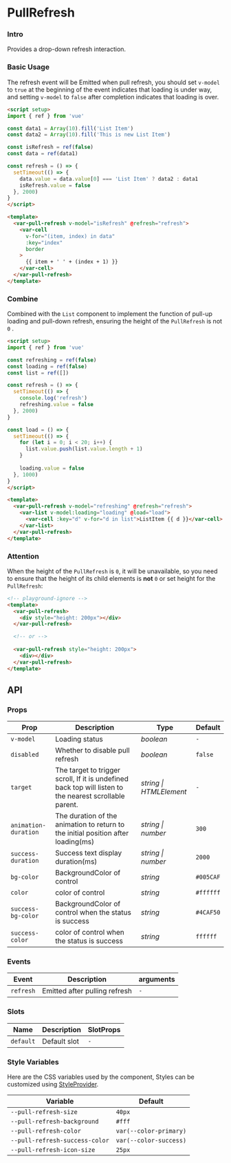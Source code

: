 # PullRefresh

### Intro

Provides a drop-down refresh interaction.

### Basic Usage

The refresh event will be Emitted when pull refresh, you should set `v-model` to `true` at the beginning of the event
indicates that loading is under way, and setting `v-model` to `false` after completion indicates that loading is over.

```html
<script setup>
import { ref } from 'vue'

const data1 = Array(10).fill('List Item')
const data2 = Array(10).fill('This is new List Item')

const isRefresh = ref(false)
const data = ref(data1)

const refresh = () => {
  setTimeout(() => {
    data.value = data.value[0] === 'List Item' ? data2 : data1
    isRefresh.value = false
  }, 2000)
}
</script>

<template>
  <var-pull-refresh v-model="isRefresh" @refresh="refresh">
    <var-cell
      v-for="(item, index) in data"
      :key="index"
      border
    >
      {{ item + ' ' + (index + 1) }}
    </var-cell>
  </var-pull-refresh>
</template>
```

### Combine

Combined with the `List` component to implement the function of pull-up loading and pull-down refresh, ensuring the height of the `PullRefresh` is not `0` .

```html
<script setup>
import { ref } from 'vue'

const refreshing = ref(false)
const loading = ref(false)
const list = ref([])

const refresh = () => {
  setTimeout(() => {
    console.log('refresh')
    refreshing.value = false
  }, 2000)
}

const load = () => {
  setTimeout(() => {
    for (let i = 0; i < 20; i++) {
      list.value.push(list.value.length + 1)
    }
    
    loading.value = false
  }, 1000)
}
</script>

<template>
  <var-pull-refresh v-model="refreshing" @refresh="refresh">
    <var-list v-model:loading="loading" @load="load">
      <var-cell :key="d" v-for="d in list">ListItem {{ d }}</var-cell>
    </var-list>
  </var-pull-refresh>
</template>
```

### Attention

When the height of the `PullRefresh` is `0`, it will be unavailable, so you need to ensure that the height of its child elements is **not** `0` or set height for the `PullRefresh`:

```html
<!-- playground-ignore -->
<template>
  <var-pull-refresh>
    <div style="height: 200px"></div>
  </var-pull-refresh>

  <!-- or -->
  
  <var-pull-refresh style="height: 200px">
    <div></div>
  </var-pull-refresh>
</template>
```

## API

### Props

| Prop | Description | Type | Default |
| ----- | -------------- | -------- | ---------- |
| `v-model` | Loading status | _boolean_ | `-` |
| `disabled` | Whether to disable pull refresh | _boolean_ | `false` |
| `target` | The target to trigger scroll, If it is undefined back top will listen to the nearest scrollable parent. | _string \| HTMLElement_     | `-` |
| `animation-duration` | The duration of the animation to return to the initial position after loading(ms) | _string \| number_ | `300` |
| `success-duration` | Success text display duration(ms) | _string \| number_ | `2000` |
| `bg-color` | BackgroundColor of control | _string_ | `#005CAF` |
| `color` | color of control | _string_ | `#ffffff` |
| `success-bg-color` | BackgroundColor of control when the status is success | _string_ | `#4CAF50` |
| `success-color` | color of control when the status is success | _string_ | `ffffff` |

### Events

| Event | Description | arguments |
| ----- | -------------- | -------- | 
| `refresh` | Emitted after pulling refresh | `-` |

### Slots

| Name | Description | SlotProps |
| ----- | -------------- | -------- | 
| `default` | Default slot | `-` |

### Style Variables
Here are the CSS variables used by the component, Styles can be customized using [StyleProvider](#/en-US/style-provider).

| Variable | Default |
| --- | --- |
| `--pull-refresh-size` | `40px` |
| `--pull-refresh-background` | `#fff` |
| `--pull-refresh-color` | `var(--color-primary)` |
| `--pull-refresh-success-color` | `var(--color-success)` |
| `--pull-refresh-icon-size` | `25px` |
